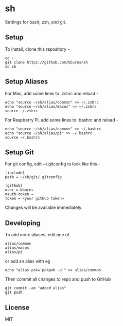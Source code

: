 # sh

Settings for bash, zsh, and git.


## Setup

To install, clone this repository -

    cd ~
    git clone https://github.com/bburns/sh
    cd sh


## Setup Aliases

For Mac, add some lines to .zshrc and reload -

    echo "source ~/sh/alias/common" >> ~/.zshrc
    echo "source ~/sh/alias/macos" >> ~/.zshrc
    source ~/.zshrc

For Raspberry Pi, add some lines to .bashrc and reload -

    echo "source ~/sh/alias/common" >> ~/.bashrc
    echo "source ~/sh/alias/pi" >> ~/.bashrc
    source ~/.bashrc


## Setup Git

For git config, edit ~/.gitconfig to look like this - 

    [include]
    path = ~/sh/git/.gitconfig

    [github]
    user = bburns
    oauth-token =
    token = <your github token>

Changes will be available immediately.


## Developing

To add more aliases, edit one of

    alias/common
    alias/macos
    alias/pi

or add an alias with eg

    echo "alias pok='pokpok -p'" >> alias/common

Then commit all changes to repo and push to GitHub

    git commit -am "added alias"
    git push


## License

MIT
